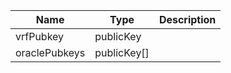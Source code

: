 | Name          | Type        | Description |
| ------------- | ----------- | ----------- |
| vrfPubkey     | publicKey   |             |
| oraclePubkeys | publicKey[] |             |
